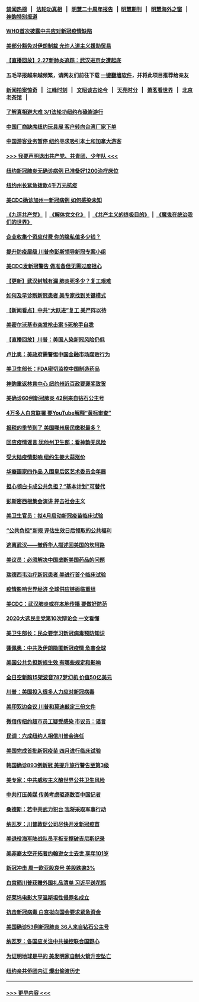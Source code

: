 #### [禁闻热榜](热点新闻.md?=0)  &nbsp;&nbsp;|&nbsp;&nbsp; [法轮功真相](https://github.com/gfw-breaker/truth/blob/master/README.md?=0) &nbsp;&nbsp;|&nbsp;&nbsp; [明慧二十周年报告](https://github.com/gfw-breaker/mh-reports/blob/master/README.md?=0) &nbsp;&nbsp;|&nbsp;&nbsp;[明慧期刊](https://github.com/gfw-breaker/mh-qikan) &nbsp;&nbsp;|&nbsp;&nbsp; [明慧海外之窗](https://github.com/gfw-breaker/mh-news/blob/master/README.md?=0) &nbsp;&nbsp;|&nbsp;&nbsp; [神韵特别报道](https://github.com/gfw-breaker/mh-news/blob/master/shenyun.md?=0)
#### [WHO首次披露中共应对新冠疫情缺陷](../pages/nsc412/n11900978.md?t=02280431) 
#### [美部分豁免对伊朗制裁 允许人道主义援助贸易](../pages/nsc412/n11900859.md?t=02280431) 
#### [【直播回放】2.27新肺炎追踪：武汉进京女遭起底](../pages/nsc412/n11900415.md?t=02280431) 
#### 五毛举报越来越频繁，请网友们前往下载 [一键翻墙软件](https://github.com/gfw-breaker/ssr-accounts)，并将此项目推荐给亲友
#### [新闻拍案惊奇](https://github.com/gfw-breaker/banned-news/blob/master/pages/link4.md) &nbsp;&nbsp;|&nbsp;&nbsp; [江峰时刻](https://github.com/gfw-breaker/banned-news/blob/master/pages/link4.md) &nbsp;&nbsp;|&nbsp;&nbsp; [文昭谈古论今](https://github.com/gfw-breaker/banned-news/blob/master/pages/link4.md) &nbsp;&nbsp;|&nbsp;&nbsp; [天亮时分](https://github.com/gfw-breaker/banned-news/blob/master/pages/link4.md) &nbsp;&nbsp;|&nbsp;&nbsp; [萧茗看世界](https://github.com/gfw-breaker/banned-news/blob/master/pages/link4.md) &nbsp;&nbsp;|&nbsp;&nbsp; [北京老茶馆](https://github.com/gfw-breaker/banned-news/blob/master/pages/link4.md) &nbsp;&nbsp;|&nbsp;&nbsp; 
#### [了解真相避大难  3/1法轮功纽约布碌崙游行](../pages/nsc412/n11899501.md?t=02280431) 
#### [中国厂商缺席纽约玩具展  客户转向台湾厂家下单](../pages/nsc412/n11899505.md?t=02280431) 
#### [中国游客业务暂停  纽约寻求吸引本土和加拿大游客](../pages/nsc412/n11899492.md?t=02280431) 
#### [>>> 我要声明退出共产党、共青团、少年队 <<<](https://github.com/begood0513/goodnews/blob/master/quit/letter.md) 
#### [纽约新冠肺炎无确诊病例  已准备好1200治疗床位](../pages/nsc412/n11899474.md?t=02280431) 
#### [纽约州长紧急拨款4千万元抗疫](../pages/nsc412/n11899477.md?t=02280431) 
#### [美CDC确诊加州一新冠病例 如何感染未知](../pages/nsc412/n11899165.md?t=02280431) 
#### [《九评共产党》](https://github.com/begood0513/9ping.md/blob/master/README.md) &nbsp;|&nbsp; [《解体党文化》](../../../../jtdwh.md/blob/master/README.md)  &nbsp;|&nbsp; [《共产主义的终极目的》](../../../../gczydzjmd.md/blob/master/README.md) &nbsp;|&nbsp; [《魔鬼在统治我们的世界》](../../../../mgztzwmdsj.md/blob/master/README.md) 
#### [企业收集个资应付费 你的隐私值多少钱？](../pages/nsc412/n11898097.md?t=02280431) 
#### [提升防疫层级 川普命彭斯领导新冠专案小组](../pages/nsc412/n11898934.md?t=02280431) 
#### [美CDC发新冠警告 做准备但无需过度担心](../pages/nsc412/n11898923.md?t=02280431) 
#### [【更新】武汉封城有漏 肺炎死多少？复工艰难](../pages/nsc412/n11890652.md?t=02280431) 
#### [如何及早诊断新冠患者 美专家找到关键模式](../pages/nsc412/n11898626.md?t=02280431) 
#### [【新闻看点】中共“大跃进”复工 美严阵以待](../pages/nsc412/n11898221.md?t=02280431) 
#### [美密尔沃基市突发枪击案 5死枪手自戕](../pages/nsc412/n11898687.md?t=02280431) 
#### [【直播回放】川普：美国人染新冠风险仍低](../pages/nsc412/n11898088.md?t=02280431) 
#### [卢比奥：美政府需警惕中国金融市场腐败行为](../pages/nsc412/n11898327.md?t=02280431) 
#### [美卫生部长：FDA密切监控中国制造药品](../pages/nsc412/n11898231.md?t=02280431) 
#### [神韵重返林肯中心 纽约州近百政要褒奖致贺](../pages/nsc412/n11893366.md?t=02280431) 
#### [美确诊60例新冠肺炎 42例来自钻石公主号](../pages/nsc412/n11898098.md?t=02280431) 
#### [4万多人白宫联署 要YouTube解释“黄标审查”](../pages/nsc412/n11897803.md?t=02280431) 
#### [报税的季节到了 美国哪州居民缴税最多？](../pages/nsc412/n11897626.md?t=02280431) 
#### [回应疫情谣言 犹他州卫生部：看神韵无风险](../pages/nsc412/n11896078.md?t=02280431) 
#### [受大陆疫情影响  纽约生姜大蒜涨价](../pages/nsc412/n11896485.md?t=02280431) 
#### [华裔画家四作品  入围皇后区艺术委员会年展](../pages/nsc412/n11896497.md?t=02280431) 
#### [担心领白卡成公共负担？“基本计划”可替代](../pages/nsc412/n11896478.md?t=02280431) 
#### [彭斯密西根集会演讲 抨击社会主义](../pages/nsc412/n11896543.md?t=02280431) 
#### [美卫生官员：拟4月启动新冠疫苗临床试验](../pages/nsc412/n11896357.md?t=02280431) 
#### [“公共负担”新规  评估生效日后领取的公共福利](../pages/nsc412/n11893847.md?t=02280431) 
#### [逃离武汉——撤侨华人描述回美国的坎坷路](../pages/nsc412/n11895897.md?t=02280431) 
#### [美议员：必须解决中国垄断美国药品的问题](../pages/nsc412/n11895991.md?t=02280431) 
#### [瑞德西韦治疗新冠患者 美进行首个临床试验](../pages/nsc412/n11895845.md?t=02280431) 
#### [疫情影响世界经济 全球供应链面临重组](../pages/nsc412/n11895634.md?t=02280431) 
#### [美CDC：武汉肺炎或在本地传播 要做好防范](../pages/nsc412/n11895597.md?t=02280431) 
#### [2020大选民主党第10次辩论会 一文看懂](../pages/nsc412/n11895486.md?t=02280431) 
#### [美卫生部长：民众要学习新冠病毒预防知识](../pages/nsc412/n11895308.md?t=02280431) 
#### [蓬佩奥：中共及伊朗隐匿新冠疫情 危害全球](../pages/nsc412/n11895492.md?t=02280431) 
#### [美国公共负担新规生效 有哪些规定和影响](../pages/nsc412/n11893866.md?t=02280431) 
#### [全日空新购15架波音787梦幻机 价值50亿美元](../pages/nsc412/n11895154.md?t=02280431) 
#### [川普：美国投入很多人力应对新冠病毒](../pages/nsc412/n11894977.md?t=02280431) 
#### [美印双边会议 川普和莫迪敲定三份文件](../pages/nsc412/n11894247.md?t=02280431) 
#### [微信传纽约超市员工疑受感染  市议员：谣言](../pages/nsc412/n11893861.md?t=02280431) 
#### [民调：六成纽约人相信川普会连任](../pages/nsc412/n11893884.md?t=02280431) 
#### [美国完成首批新冠疫苗 四月进行临床试验](../pages/nsc412/n11893526.md?t=02280431) 
#### [韩国确诊893例新冠 美提升旅行警告至第3级](../pages/nsc412/n11893662.md?t=02280431) 
#### [美专家：中共威权主义酿世界公共卫生风险](../pages/nsc412/n11893474.md?t=02280431) 
#### [中共打压美媒 传美考虑驱逐数百中国记者](../pages/nsc412/n11893178.md?t=02280431) 
#### [桑德斯：若中共武力犯台 我将采取军事行动](../pages/nsc412/n11893282.md?t=02280431) 
#### [纳瓦罗：川普敦促公司尽快开发新冠疫苗](../pages/nsc412/n11893211.md?t=02280431) 
#### [美退役海军陆战队员平板支撑破吉尼斯纪录](../pages/nsc412/n11893022.md?t=02280431) 
#### [美非裔太空开拓者约翰逊女士去世 享年101岁](../pages/nsc412/n11892917.md?t=02280431) 
#### [新冠冲击 周一欧亚股哀号 美股跌逾3%](../pages/nsc412/n11892648.md?t=02280431) 
#### [白宫晒川普获赠外国礼品清单 习近平送花瓶](../pages/nsc412/n11892985.md?t=02280431) 
#### [好莱坞电影大亨温斯坦性侵罪名成立](../pages/nsc412/n11892907.md?t=02280431) 
#### [抗击新冠病毒 白宫拟向国会要求紧急资金](../pages/nsc412/n11892943.md?t=02280431) 
#### [美国确诊53例新冠肺炎 36人来自钻石公主号](../pages/nsc412/n11892877.md?t=02280431) 
#### [纳瓦罗：各国应关注中共操控联合国野心](../pages/nsc412/n11892856.md?t=02280431) 
#### [为证明地球是平的 美发明家自制火箭升空坠亡](../pages/nsc412/n11892645.md?t=02280431) 
#### [纽约亲共侨团内讧 爆出偷渡历史](../pages/nsc412/n11891235.md?t=02280431) 

----
#### [ >>> 更早内容 <<< ](../indexes/nsc412-earlier.md)
